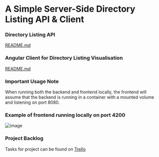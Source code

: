 # A Simple Server-Side Directory Listing API & Client

### Directory Listing API
[README.md](backend/README.md)

### Angular Client for Directory Listing Visualisation
[README.md](frontend/README.md)

### Important Usage Note
When running both the backend and frontend locally, the frontend will assume that the backend is running in a container with a mounted volume and listening on port 8080.

### Example of frontend running locally on port 4200
![image](https://github.com/ragel-ter/directory-indexer/assets/50831008/ec243878-4d80-44b7-8268-13af1916a7fc)


### Project Backlog
Tasks for project can be found on [Trello](https://trello.com/invite/b/yROjjMBW/ATTIec801441c3feb9e98bb8a6d8324362321E18CA50/jobjack-technical-assessment)
